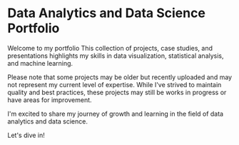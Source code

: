 # Data Analytics and Data Science Portfolio

Welcome to my portfolio This collection of projects, case studies, and presentations highlights my skills in data visualization, statistical analysis, and machine learning.

Please note that some projects may be older but recently uploaded and may not represent my current level of expertise. While I've strived to maintain quality and best practices, these projects may still be works in progress or have areas for improvement.

I'm excited to share my journey of growth and learning in the field of data analytics and data science.

Let's dive in!
